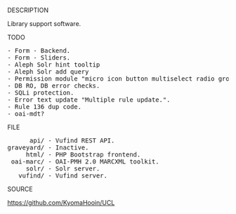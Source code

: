 
DESCRIPTION

Library support software.

TODO
<pre>
- Form - Backend.
- Form - Sliders.
- Aleph Solr hint tooltip
- Aleph Solr add query
- Permission module "micro icon button multiselect radio group".
- DB RO, DB error checks.
- SQLi protection.
- Error text update "Multiple rule update.".
- Rule 136 dup code.
- oai-mdt?
</pre>
FILE
<pre>
      api/ - Vufind REST API.
graveyard/ - Inactive.
     html/ - PHP Bootstrap frontend.
 oai-marc/ - OAI-PMH 2.0 MARCXML toolkit.
     solr/ - Solr server.
   vufind/ - Vufind server.
</pre>
SOURCE

https://github.com/KyomaHooin/UCL
